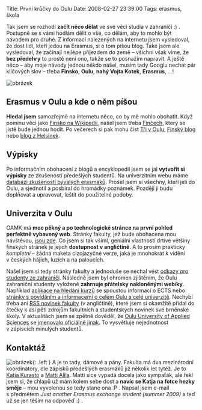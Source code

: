 Title: První krůčky do Oulu
Date: 2008-02-27 23:39:00
Tags: erasmus, škola

Tak jsem se rozhodl **začít něco dělat** ve své věci studia v zahraničí :) . Postupně se s vámi hodlám dělit o vše, co dělám, aby to mohlo být návodem pro druhé. Z informací nalezených na internetu jsem vysledoval, že dost lidí, kteří jedou na Erasmus, si o tom píšou blog. Také jsem ale vysledoval, že začínají nejlépe příjezdem do země – všichni však víme, že **bez předehry** to prostě není ono, takže se to posnažím napravit. A ještě něco – aby moje návody jednou někdo našel, musím tady Googlu nechat pár klíčových slov – třeba **Finsko**, **Oulu**, **nahý Vojta Kotek**, **Erasmus**, …!

![obrázek]({static}/images/48.jpg)

## Erasmus v Oulu a kde o něm píšou

**Hledal jsem** samozřejmě na internetu něco, co by mě mohlo obohatit. Když pominu věci jako [Finsko na Wikipedii](http://cs.wikipedia.org/wiki/Finsko), našel jsem třeba [Finčech](http://fincech.wz.cz/), který se jistě bude jednou hodit. Po večerech si pak mohu číst [Tři v Oulu](http://mikamara.bloguje.cz/), [Finský blog](http://ludmilaxf.bloguje.cz/) nebo [blog z Helsinek](http://helsinky.blog.cz/).

## Výpisky

Po informačním obohacení z blogů a encyklopedií jsem se jal **vytvořit si výpisky** ze zkušeností předešlých studentů. Na univerzitním webu máme [databázi zkušeností bývalých erasmáků](http://www.vutbr.cz/index.php?page=vvz_index&wapp=portal&parent=0&tail=&lang=0). Prošel jsem si všechny, kteří jeli do Oulu, a sjednotil a posbíral do hromádky poznámek. Později ji budu doplňovat a upravovat, leštit do použitelné podoby.

## Univerzita v Oulu

OAMK má **moc pěkný a po technologické stránce na první pohled perfektně vybavený web**. Stránky fakulty, jež bude obohacena mou návštěvou, [jsou zde](http://www.oamk.fi/tekniikka/english/). Co jsem si tak všiml, geniální vlastností drtivé většiny finských stránek je jejich **dostupnost v angličtině**. A to prosím prakticky *kompletní* – žádná maketa cizojazyčné verze, jaká je mnohokrát k vidění v českých hájích, luzích a na paloucích.

Našel jsem si tedy stránky fakulty a jednoduše se nechal vést [odkazy pro studenty ze zahraničí](http://www.oamk.fi/tekniikka/english/international/incoming_students/). Následně jsem byl ohromen zjištěním, že Oulu zahraniční studenty vyloženě **zahrnuje přátelsky nakloněnými webíky**. Například [aplikace na hledání kurzů](http://www.oamk.fi/english/ects/2007-2008/) se spoustou informací o ECTS nebo [stránky s povídáním a informacemi o celém Oulu a celé univerzitě](http://www.oamk.fi/english/nettutor/). Nechybí třeba ani [RSS novinek fakulty](http://www.oamk.fi/tekniikka/english/ajankohtaista/?rssohje=1) (v angličtině), které jsem si okamžitě přidal do čtečky k asi pěti zdrojům fakultních a studentských novinek své brněnské školy. V aktualitách jsem se zpětně dověděl, že [Oulu University of Applied Sciences](http://www.oamk.fi/) se [jmenovalo oficiálně jinak](http://www.oamk.fi/ajankohtaista/?kieli=en&ak_osio=uutisjuttu&kid=10&id=3609). To vysvětluje nejednotnost v zápiscích minulých studentů.

## Kontaktáž

![obrázek]({static}/images/49.jpg){: .left } A je to tady, dámové a pány. Fakulta má dva mezinárodní koordinátory, dle zápisků předešlých erasmáků již několik let tytéž. Je to [Katja Kurasto](http://www.oamk.fi/utils/hkorttilinkki_new.php?ikkunassa=1&lyhenne=otek&sukunimi=Kurasto&etunimi=Katja&kieli=en)
a [Matti Alila](http://www.oamk.fi/utils/hkorttilinkki_new.php?ikkunassa=1&lyhenne=otek&sukunimi=Alila&etunimi=Matti&kieli=en). Matti sice vypadá docela jako sympaťák, ale řekl jsem si, že chlapů už mám kolem sebe dost a **navíc se Katja na fotce hezky směje** – mou vyvolenou se tedy stane ona :P . Napsal jsem e-mail s předmětem *Just another Erasmus exchange student (summer 2009)* a teď už se jen těším na odpověď :) .
